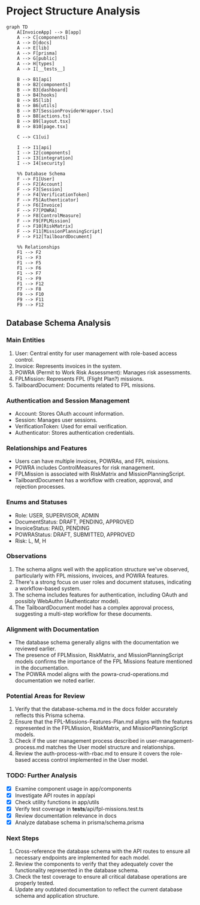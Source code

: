 # Project Structure Analysis

```mermaid
graph TD
    A[InvoiceApp] --> B[app]
    A --> C[components]
    A --> D[docs]
    A --> E[lib]
    A --> F[prisma]
    A --> G[public]
    A --> H[types]
    A --> I[__tests__]

    B --> B1[api]
    B --> B2[components]
    B --> B3[dashboard]
    B --> B4[hooks]
    B --> B5[lib]
    B --> B6[utils]
    B --> B7[SessionProviderWrapper.tsx]
    B --> B8[actions.ts]
    B --> B9[layout.tsx]
    B --> B10[page.tsx]

    C --> C1[ui]

    I --> I1[api]
    I --> I2[components]
    I --> I3[integration]
    I --> I4[security]

    %% Database Schema
    F --> F1[User]
    F --> F2[Account]
    F --> F3[Session]
    F --> F4[VerificationToken]
    F --> F5[Authenticator]
    F --> F6[Invoice]
    F --> F7[POWRA]
    F --> F8[ControlMeasure]
    F --> F9[FPLMission]
    F --> F10[RiskMatrix]
    F --> F11[MissionPlanningScript]
    F --> F12[TailboardDocument]

    %% Relationships
    F1 --> F2
    F1 --> F3
    F1 --> F5
    F1 --> F6
    F1 --> F7
    F1 --> F9
    F1 --> F12
    F7 --> F8
    F9 --> F10
    F9 --> F11
    F9 --> F12
```

## Database Schema Analysis

### Main Entities
1. User: Central entity for user management with role-based access control.
2. Invoice: Represents invoices in the system.
3. POWRA (Permit to Work Risk Assessment): Manages risk assessments.
4. FPLMission: Represents FPL (Flight Plan?) missions.
5. TailboardDocument: Documents related to FPL missions.

### Authentication and Session Management
- Account: Stores OAuth account information.
- Session: Manages user sessions.
- VerificationToken: Used for email verification.
- Authenticator: Stores authentication credentials.

### Relationships and Features
- Users can have multiple invoices, POWRAs, and FPL missions.
- POWRA includes ControlMeasures for risk management.
- FPLMission is associated with RiskMatrix and MissionPlanningScript.
- TailboardDocument has a workflow with creation, approval, and rejection processes.

### Enums and Statuses
- Role: USER, SUPERVISOR, ADMIN
- DocumentStatus: DRAFT, PENDING, APPROVED
- InvoiceStatus: PAID, PENDING
- POWRAStatus: DRAFT, SUBMITTED, APPROVED
- Risk: L, M, H

### Observations
1. The schema aligns well with the application structure we've observed, particularly with FPL missions, invoices, and POWRA features.
2. There's a strong focus on user roles and document statuses, indicating a workflow-based system.
3. The schema includes features for authentication, including OAuth and possibly WebAuthn (Authenticator model).
4. The TailboardDocument model has a complex approval process, suggesting a multi-step workflow for these documents.

### Alignment with Documentation
- The database schema generally aligns with the documentation we reviewed earlier.
- The presence of FPLMission, RiskMatrix, and MissionPlanningScript models confirms the importance of the FPL Missions feature mentioned in the documentation.
- The POWRA model aligns with the powra-crud-operations.md documentation we noted earlier.

### Potential Areas for Review
1. Verify that the database-schema.md in the docs folder accurately reflects this Prisma schema.
2. Ensure that the FPL-Missions-Features-Plan.md aligns with the features represented in the FPLMission, RiskMatrix, and MissionPlanningScript models.
3. Check if the user management process described in user-management-process.md matches the User model structure and relationships.
4. Review the auth-process-with-rbac.md to ensure it covers the role-based access control implemented in the User model.

### TODO: Further Analysis
- [x] Examine component usage in app/components
- [x] Investigate API routes in app/api
- [x] Check utility functions in app/utils
- [x] Verify test coverage in __tests__/api/fpl-missions.test.ts
- [x] Review documentation relevance in docs
- [x] Analyze database schema in prisma/schema.prisma

### Next Steps
1. Cross-reference the database schema with the API routes to ensure all necessary endpoints are implemented for each model.
2. Review the components to verify that they adequately cover the functionality represented in the database schema.
3. Check the test coverage to ensure all critical database operations are properly tested.
4. Update any outdated documentation to reflect the current database schema and application structure.
